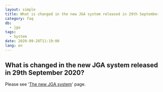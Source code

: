 ```yaml
---
layout: simple
title: What is changed in the new JGA system released in 29th September 2020?
category: faq
db:
  - jga
tags: 
  - System
date: 2020-09-28T11:19:00
lang: en
---
```


## What is changed in the new JGA system released in 29th September 2020?

<p>Please see '<a href="/jga/update-202009-e.html">The new JGA system</a>' page.</p>